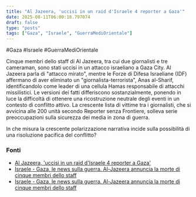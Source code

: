 ```yaml
---
title: "Al Jazeera, 'uccisi in un raid d'Israele 4 reporter a Gaza'"
date: 2025-08-11T06:00:18.797074
draft: false
type: "posts"
tags: ["Gaza", "Israele", "GuerraMediOrientale"]
---
```


#Gaza #Israele #GuerraMediOrientale

Cinque membri dello staff di Al Jazeera, tra cui due giornalisti e tre cameraman, sono stati uccisi in un attacco israeliano a Gaza City. Al Jazeera parla di "attacco mirato", mentre le Forze di Difesa Israeliane (IDF) affermano di aver eliminato un "giornalista-terrorista", Anas al-Sharif, identificandolo come leader di una cellula Hamas responsabile di attacchi missilistici.  Le versioni dei fatti differiscono sostanzialmente, ponendo in luce la difficoltà di ottenere una ricostruzione neutrale degli eventi in un contesto di conflitto attivo.  La crescente lista di vittime tra i giornalisti, che si avvicina alle 200 unità secondo Reporter senza Frontiere, solleva serie preoccupazioni sulla sicurezza dei media in zona di guerra.

In che misura la crescente polarizzazione narrativa incide sulla possibilità di una risoluzione pacifica del conflitto?


### Fonti
- [Al Jazeera, 'uccisi in un raid d'Israele 4 reporter a Gaza'](https://www.ansa.it/sito/notizie/topnews/2025/08/11/al-jazeera-uccisi-in-un-raid-disraele-4-reporter-a-gaza_203e7f46-9367-48a3-87dc-4d62d891b39d.html)
- [Israele - Gaza, le news sulla guerra. Al-Jazeera annuncia la morte di cinque membri dello staff](https://www.repubblica.it/esteri/2025/08/11/diretta/israele_gaza_hamas_guerra_news_oggi_diretta-424783198/)
- [Israele - Gaza, le news sulla guerra. Al-Jazeera annuncia la morte di cinque membri dello staff](https://www.repubblica.it/esteri/2025/08/11/diretta/israele_gaza_hamas_guerra_news_oggi_diretta-424783198/)
